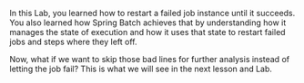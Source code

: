 In this Lab, you learned how to restart a failed job instance until it succeeds. You also learned how Spring Batch achieves that by understanding how it manages the state of execution and how it uses that state to restart failed jobs and steps where they left off.

Now, what if we want to skip those bad lines for further analysis instead of letting the job fail? This is what we will see in the next lesson and Lab.
